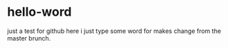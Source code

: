 # hello-word
just a test for github 
here i just type some word for makes change from the master brunch.
